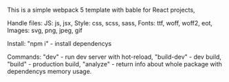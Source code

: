 This is a simple webpack 5 template with bable for React projects,

Handle files: 
  JS: js, jsx, 
  Style: css, scss, sass, 
  Fonts: ttf, woff, woff2, eot,
  Images: svg, png, jpeg, gif

Install: 
  "npm i" - install dependencys

Commands:
  "dev" - run dev server with hot-reload,
  "build-dev" - dev build,
  "build" - production build,
  "analyze" - return info about whole package with dependencys memory usage.
  
